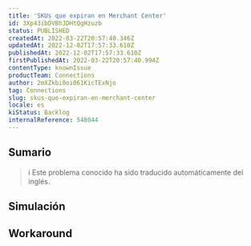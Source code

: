 ```yaml
---
title: 'SKUs que expiran en Merchant Center'
id: 3Xp43ibDVBhJDHtQgHzuzb
status: PUBLISHED
createdAt: 2022-03-22T20:57:40.346Z
updatedAt: 2022-12-02T17:57:33.610Z
publishedAt: 2022-12-02T17:57:33.610Z
firstPublishedAt: 2022-03-22T20:57:40.994Z
contentType: knownIssue
productTeam: Connections
author: 2mXZkbi0oi061KicTExNjo
tag: Connections
slug: skus-que-expiran-en-merchant-center
locale: es
kiStatus: Backlog
internalReference: 548044
---
```


## Sumario

>ℹ️ Este problema conocido ha sido traducido automáticamente del inglés.



## Simulación



## Workaround



